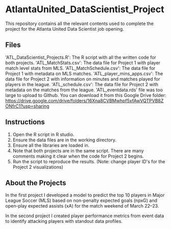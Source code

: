 # AtlantaUnited_DataScientist_Project
This repository contains all the relevant contents used to complete the project for the Atlanta United Data Scientist job opening.

## Files
'ATL_DataScientist_Projects.R': The R script with all the written code for both projects. 
'ATL_MatchStats.csv': The data file for Project 1 with player match level stats from MLS.
'ATL_MatchSchedule.csv': The data file for Project 1 with metadata on MLS matches. 
'ATL_player_mins_apps.csv': The data file for Project 2 with information on minutes and matches played for players in the league.
'ATL_schedule.csv': The data file for Project 2 with metadata on the matches from the league. 
'ATL_eventdata.rds' file was too large to upload to Github. You can download it from this Google Drive folder: https://drive.google.com/drive/folders/16Xna8CVBMwhpf5xfAwVQTPVB8ZONfrC1?usp=sharing

## Instructions 
1. Open the R script in R studio.
2. Ensure the data files are in the working directory.
3. Ensure all the libraries are loaded in.
4. Note that both projects are in the same script. There are many comments making it clear when the code for Project 2 begins.
5. Run the script to reproduce the results. (Note: change player ID's for the Project 2 visualizations)

## About the Projects
In the first project I developed a model to predict the top 10 players in Major League Soccer (MLS) based on non-penalty expected goals (npxG) and open-play expected assists (xA) for the match weekend of March 22–23. 

In the second project I created player performance metrics from event data to identify attacking players with standout data profiles.
